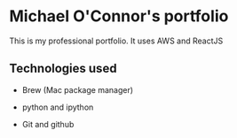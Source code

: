 # Michael O'Connor's portfolio

This is my professional portfolio. It uses AWS and ReactJS

## Technologies used

- Brew (Mac package manager)

- python and ipython

- Git and github


